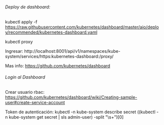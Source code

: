 ###### Deploy de dashboard:
kubectl apply -f https://raw.githubusercontent.com/kubernetes/dashboard/master/aio/deploy/recommended/kubernetes-dashboard.yaml

kubectl proxy

Ingresar: http://localhost:8001/api/v1/namespaces/kube-system/services/https:kubernetes-dashboard:/proxy/

Mas info: https://github.com/kubernetes/dashboard 

###### Login al Dashboard
Crear usuario rbac: https://github.com/kubernetes/dashboard/wiki/Creating-sample-user#create-service-account 

Token de autenticación:
kubectl -n kube-system describe secret ((kubectl -n kube-system get secret  | sls admin-user) -split "\s+")[0] 

